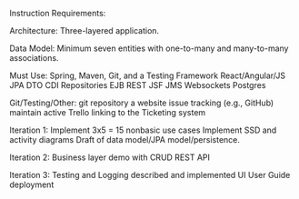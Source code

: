 Instruction Requirements:

Architecture:
    Three-layered application.

Data Model:
    Minimum seven entities 
    with one-to-many and many-to-many associations. 

Must Use:
    Spring, Maven, Git, and a Testing Framework
    React/Angular/JS
    JPA
    DTO
    CDI
    Repositories
    EJB
    REST
    JSF
    JMS
    Websockets
    Postgres

Git/Testing/Other:
    git repository
    a website
    issue tracking (e.g., GitHub)
    maintain active Trello
    linking to the Ticketing system


Iteration 1:
    Implement 3x5 = 15 nonbasic use cases 
    Implement SSD and activity diagrams
    Draft of data model/JPA model/persistence.

Iteration 2:
    Business layer
    demo with CRUD REST API

Iteration 3:
    Testing and Logging described and implemented
    UI
    User Guide
    deployment